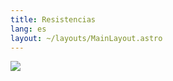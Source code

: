 ```yaml
---
title: Resistencias
lang: es
layout: ~/layouts/MainLayout.astro
---
```


![](/images/docs/tutiles/resistencias.png)